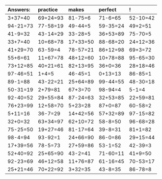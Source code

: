 | Answers: | practice | makes | perfect | ! |
| :--- | :--- | :--- | :--- | :--- |
| 3+37=40 | 69+24=93 | 81-75=6 | 71-6=65 | 52-10=42 | 
| 94-21=73 | 77-58=19 | 49-44=5 | 59-35=24 | 49+2=51 | 
| 41-9=32 | 43-14=29 | 33-28=5 | 36+53=89 | 75-70=5 | 
| 33+7=40 | 10+68=78 | 17+33=50 | 88-68=20 | 24+12=36 | 
| 41+29=70 | 63-59=4 | 78-57=21 | 86+12=98 | 69+3=72 | 
| 55+6=61 | 11+67=78 | 48+12=60 | 10+78=88 | 95-65=30 | 
| 73+12=85 | 40+21=61 | 82+13=95 | 36+0=36 | 28+18=46 | 
| 97-46=51 | 1+4=5 | 46-45=1 | 0+13=13 | 86-85=1 | 
| 89-1=88 | 43-22=21 | 25+64=89 | 99-44=55 | 48-30=18 | 
| 50-31=19 | 2+79=81 | 67+3=70 | 98-94=4 | 5-1=4 | 
| 92-40=52 | 29+55=84 | 87-24=63 | 32+53=85 | 22+59=81 | 
| 76+23=99 | 12+58=70 | 5+23=28 | 87+0=87 | 60-58=2 | 
| 5+11=16 | 36-7=29 | 14+42=56 | 57+32=89 | 97-15=82 | 
| 32+0=32 | 63+34=97 | 62+10=72 | 58-8=50 | 96-68=28 | 
| 75-25=50 | 19+27=46 | 81-17=64 | 39-8=31 | 81+1=82 | 
| 98-4=94 | 93-92=1 | 24+66=90 | 86-0=86 | 29+15=44 | 
| 17+39=56 | 78-5=73 | 27+59=86 | 53-1=52 | 42-39=3 | 
| 52+40=92 | 25+65=90 | 43-2=41 | 71-60=11 | 41+9=50 | 
| 92-23=69 | 46+12=58 | 11+76=87 | 61-16=45 | 70-53=17 | 
| 25+21=46 | 70+22=92 | 3+32=35 | 43-8=35 | 86-78=8 | 
